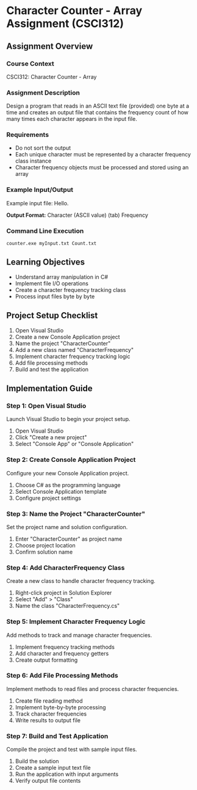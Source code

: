# Character Counter - Array Assignment (CSCI312)

## Assignment Overview

### Course Context
CSCI312: Character Counter - Array

### Assignment Description
Design a program that reads in an ASCII text file (provided) one byte at a time and creates an output file that contains the frequency count of how many times each character appears in the input file.

### Requirements
* Do not sort the output
* Each unique character must be represented by a character frequency class instance
* Character frequency objects must be processed and stored using an array

### Example Input/Output
Example input file: Hello.

**Output Format:**
Character (ASCII value) (tab) Frequency

### Command Line Execution
```
counter.exe myInput.txt Count.txt
```

## Learning Objectives
* Understand array manipulation in C#
* Implement file I/O operations
* Create a character frequency tracking class
* Process input files byte by byte

## Project Setup Checklist
1. Open Visual Studio
2. Create a new Console Application project
3. Name the project "CharacterCounter"
4. Add a new class named "CharacterFrequency"
5. Implement character frequency tracking logic
6. Add file processing methods
7. Build and test the application

## Implementation Guide

### Step 1: Open Visual Studio
Launch Visual Studio to begin your project setup.
1. Open Visual Studio
2. Click "Create a new project"
3. Select "Console App" or "Console Application"

### Step 2: Create Console Application Project
Configure your new Console Application project.
1. Choose C# as the programming language
2. Select Console Application template
3. Configure project settings

### Step 3: Name the Project "CharacterCounter"
Set the project name and solution configuration.
1. Enter "CharacterCounter" as project name
2. Choose project location
3. Confirm solution name

### Step 4: Add CharacterFrequency Class
Create a new class to handle character frequency tracking.
1. Right-click project in Solution Explorer
2. Select "Add" > "Class"
3. Name the class "CharacterFrequency.cs"

### Step 5: Implement Character Frequency Logic
Add methods to track and manage character frequencies.
1. Implement frequency tracking methods
2. Add character and frequency getters
3. Create output formatting

### Step 6: Add File Processing Methods
Implement methods to read files and process character frequencies.
1. Create file reading method
2. Implement byte-by-byte processing
3. Track character frequencies
4. Write results to output file

### Step 7: Build and Test Application
Compile the project and test with sample input files.
1. Build the solution
2. Create a sample input text file
3. Run the application with input arguments
4. Verify output file contents

